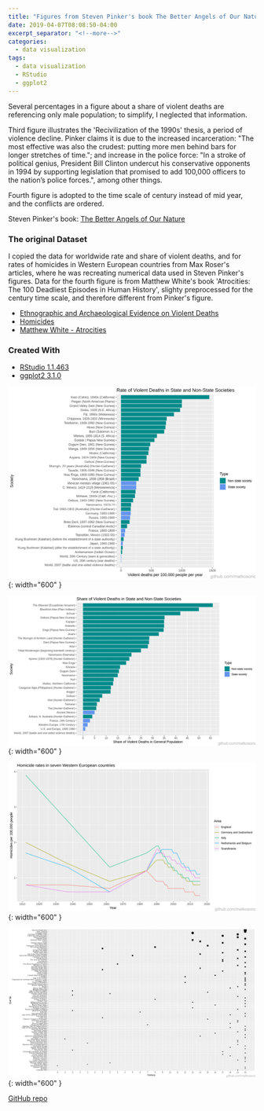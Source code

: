 ```yaml
---
title: "Figures from Steven Pinker's book The Better Angels of Our Nature"
date: 2019-04-07T08:08:50-04:00
excerpt_separator: "<!--more-->"
categories:
  - data visualization
tags:
  - data visualization
  - RStudio
  - ggplot2
---
```


Several percentages in a figure about a share of violent deaths are referencing only male population; to simplify, I neglected that information.

Third figure illustrates the 'Recivilization of the 1990s' thesis, a period of violence decline. Pinker claims it is due to the increased incarceration: "The most effective was also the crudest: putting more men behind bars for longer stretches of time."; and increase in the police force: "In a stroke of political genius, President Bill Clinton undercut his conservative opponents in 1994 by supporting legislation that promised to add 100,000 officers to the nation’s police forces.", among other things.

Fourth figure is adopted to the time scale of century instead of mid year, and the conflicts are ordered.

Steven Pinker's book:
[The Better Angels of Our Nature](https://en.wikipedia.org/wiki/The_Better_Angels_of_Our_Nature)

<!--more-->

### The original Dataset

I copied the data for worldwide rate and share of violent deaths, and for rates of homicides in Western European countries from Max Roser's articles, where he was recreating numerical data used in Steven Pinker's figures. Data for the fourth figure is from Matthew White's book 'Atrocities: The 100 Deadliest Episodes in Human History', slighty preprocessed for the century time scale, and therefore different from Pinker's figure.

* [Ethnographic and Archaeological Evidence on Violent Deaths](https://ourworldindata.org/ethnographic-and-archaeological-evidence-on-violent-deaths)
* [Homicides](https://ourworldindata.org/homicides)
* [Matthew White - Atrocities](https://www.amazon.com/Atrocities-Deadliest-Episodes-Human-History/dp/0393345238)


### Created With

* [RStudio 1.1.463](https://www.rstudio.com/)
* [ggplot2 3.1.0](https://ggplot2.tidyverse.org/)




![alt text](https://raw.githubusercontent.com/matkosoric/Data-Visualizations/master/ggplot2/TheBetterAngelsofOurNature/1.Rate_of_Violent_Deaths.png?raw=true "Title"){: width="600" }

![alt text](https://raw.githubusercontent.com/matkosoric/Data-Visualizations/master/ggplot2/TheBetterAngelsofOurNature/2.Share_of_Violent_Deaths.png?raw=true "Title"){: width="600" }

![alt text](https://raw.githubusercontent.com/matkosoric/Data-Visualizations/master/ggplot2/TheBetterAngelsofOurNature/3.Homicide_Rates_in_Western_Europe.png?raw=true "Title"){: width="600" }

![alt text](https://raw.githubusercontent.com/matkosoric/Data-Visualizations/master/ggplot2/TheBetterAngelsofOurNature/4.100_Worst_Wars_and_Atrocities_in_Human_History.png?raw=true "Title"){: width="600" }



[GitHub repo](https://github.com/matkosoric/Data-Visualizations/tree/master/ggplot2/TheBetterAngelsofOurNature)

